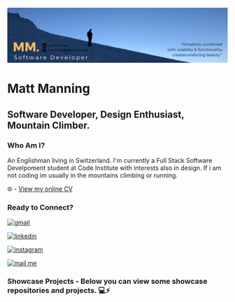 ![MM Github Banner](./assets/images/MM..png)

# Matt Manning
## Software Developer, Design Enthusiast, Mountain Climber.

### Who Am I?

An Englishman living in Switzerland. I'm currently a Full Stack Software Develpoment student at Code Institute with interests also in design. If i am not coding im usually in the mountains climbing or running.

🌐 - [View my online CV](https://mtmanning93.github.io/iam-mtmanning/)

### Ready to Connect?

[<img src='https://img.shields.io/badge/Gmail-D14836?style=for-the-badge&logo=gmail&logoColor=white' alt='gmail'>](mt.th.manning@gmail.com)

[<img src='https://img.shields.io/badge/LinkedIn-0077B5?style=for-the-badge&logo=linkedin&logoColor=white' alt='linkedin'>](https://www.linkedin.com/in/matttmanning/)

[<img src='https://img.shields.io/badge/Instagram-E4405F?style=for-the-badge&logo=instagram&logoColor=white' alt='instagram'>](https://www.instagram.com/mattmanning93/)

[<img src='https://img.shields.io/badge/Microsoft_Outlook-0078D4?style=for-the-badge&logo=microsoft-outlook&logoColor=white' alt='mail me'>](mtmanning93@htomail.co.uk)

### Showcase Projects - Below you can view some showcase repositories and projects. 💻⚡

<!--✨
📫
Here are some ideas to get you started:

-  I’m currently working on ...
- 🌱 I’m currently learning ...
- 👯 I’m looking to collaborate on ...
- 🤔 I’m looking for help with ...
- 💬 Ask me about ...
- 😄 Pronouns: ...
-  Fun fact: ...
-->
